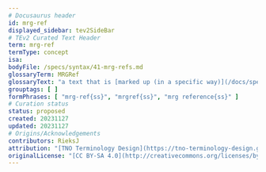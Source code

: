 ```yaml
---
# Docusaurus header
id: mrg-ref
displayed_sidebar: tev2SideBar
# TEv2 Curated Text Header
term: mrg-ref
termType: concept
isa:
bodyFile: /specs/syntax/41-mrg-refs.md
glossaryTerm: MRGRef
glossaryText: "a text that is [marked up (in a specific way)](/docs/specs/syntax/mrg-refs) so that it refers to a particular [terminology](@), as well as to a specific way for creating an associated [HRG](@)."
grouptags: [ ]
formPhrases: [ "mrg-ref{ss}", "mrgref{ss}", "mrg reference{ss}" ]
# Curation status
status: proposed
created: 20231127
updated: 20231127
# Origins/Acknowledgements
contributors: RieksJ
attribution: "[TNO Terminology Design](https://tno-terminology-design.github.io/tev2-specifications/docs)"
originalLicense: "[CC BY-SA 4.0](http://creativecommons.org/licenses/by-sa/4.0/?ref=chooser-v1)"
---
```

